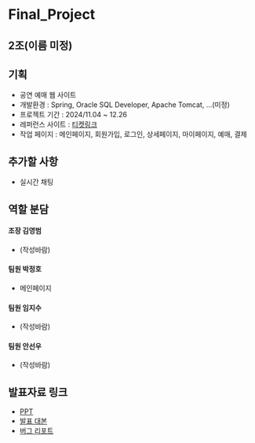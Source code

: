 # Final_Project
## 2조(이름 미정)
  
## 기획
- 공연 예매 웹 사이트
- 개발환경 : Spring, Oracle SQL Developer, Apache Tomcat, ...(미정)
- 프로젝트 기간 : 2024/11.04 ~ 12.26
- 레퍼런스 사이트 : [티켓링크](https://www.ticketlink.co.kr/home)
- 작업 페이지 : 메인페이지, 회원가입, 로그인, 상세페이지, 마이페이지, 예매, 결제
 
## 추가할 사항
- 실시간 채팅

## 역할 분담
#### 조장 김영범
- (작성바람)

#### 팀원 박정호
- 메인페이지

#### 팀원 임지수
- (작성바람)

#### 팀원 안선우
- (작성바람)

## 발표자료 링크
- [PPT](https://...)
- [발표 대본](https://...)
- [버그 리포트](https://...)
